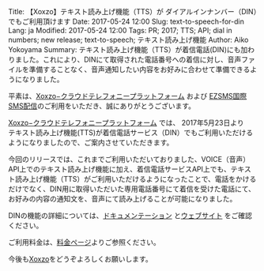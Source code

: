 Title: 【Xoxzo】テキスト読み上げ機能（TTS）が ダイアルインナンバー（DIN）でもご利用頂けます 
Date: 2017-05-24 12:00
Slug: text-to-speech-for-din
Lang: ja
Modified: 2017-05-24 12:00
Tags: PR; 2017; TTS; API; dial in numbers; new release; text-to-speech; テキスト読み上げ機能
Author: Aiko Yokoyama
Summary: テキスト読み上げ機能（TTS）が着信電話(DIN)にも加わりました。これにより、DINにて取得された電話番号への着信に対し、音声ファイルを準備することなく、音声通知したい内容をお好みに合わせて準備できるようになりました。


平素は、[Xoxzo−クラウドテレフォニープラットフォーム](https://www.xoxzo.com/ja/) および [EZSMS国際SMS配信](https://www.ezsms.biz/ja/)のご利用をいただき、誠にありがとうございます。

[Xoxzo−クラウドテレフォニープラットフォーム](https://www.xoxzo.com/ja/) では、 2017年5月23日より　テキスト読み上げ機能(TTS)が着信電話サービス（DIN）でもご利用いただけるようになりましたので、ご案内させていただきます。

今回のリリースでは、これまでご利用いただいておりました、VOICE（音声）API上でのテキスト読み上げ機能に加え、着信電話サービスAPI上でも、テキスト読み上げ機能（TTS）がご利用いただけるようになったことで、電話をかけるだけでなく、DIN用に取得いただいた専用電話番号にて着信を受けた電話にて、お好みの内容の通知文を、音声にて読み上げることが可能になりました。

DINの機能の詳細については、[ドキュメンテーション](http://docs.xoxzo.com/ja/din.html) と[ウェブサイト](https://www.xoxzo.com/ja/about/dial-in-api/) をご確認ください。

ご利用料金は、[料金ページ](https://www.xoxzo.com/ja/about/dial-in-pricing/)よりご参照ください。

今後も[Xoxzo](https://info.xoxzo.com/ja/)をどうぞよろしくお願いします。


